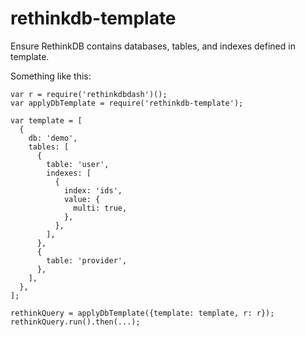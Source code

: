 # rethinkdb-template

Ensure RethinkDB contains databases, tables, and indexes defined in template.

Something like this:

```
var r = require('rethinkdbdash')();
var applyDbTemplate = require('rethinkdb-template');

var template = [
  {
    db: 'demo',
    tables: [
      {
        table: 'user',
        indexes: [
          {
            index: 'ids',
            value: {
              multi: true,
            },
          },
        ],
      },
      {
        table: 'provider',
      },
    ],
  },
];

rethinkQuery = applyDbTemplate({template: template, r: r});
rethinkQuery.run().then(...);

```

